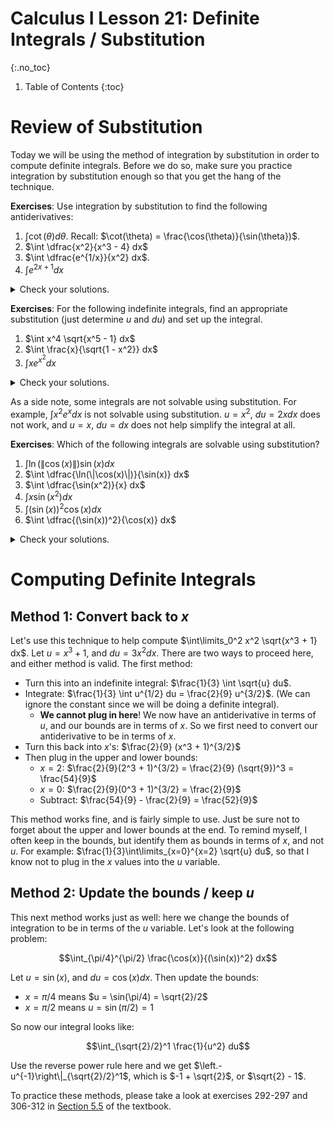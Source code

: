 # Calculus I Lesson 21: Definite Integrals / Substitution
{:.no_toc}

1. Table of Contents
{:toc}

# Review of Substitution

Today we will be using the method of integration by substitution in order to compute definite integrals. Before we do so, make sure you practice integration by substitution enough so that you get the hang of the technique.

**Exercises**: Use integration by substitution to find the following antiderivatives:

1. $\int \cot(\theta) d\theta$. Recall: $\cot(\theta) = \frac{\cos(\theta)}{\sin(\theta})$.
2. $\int \dfrac{x^2}{x^3 - 4} dx$
3. $\int \dfrac{e^{1/x}}{x^2} dx$. 
4. $\int e^{2x + 1} dx$

<details>
    <summary>Check your solutions.</summary>
    <ol>
        <li>Let $u = \sin(\theta), du = \cos(\theta) d\theta$. Then the integral is $\int \frac{1}{u} du = \ln(u) + C$. Substituting back, we get $\ln(\sin(\theta) + C$.</li>
        <li>Let $u = x^3 - 4, du = 3x^2$. This integral is $\frac{1}{3} \int \frac{1}{u} du = \frac{1}{3} \ln(u) + C = \frac{1}{3} \ln(x^3 - 4) + C$.</li>
        <li>Let $u = \frac{1}{x}, du = -\frac{1}{x^2} dx$. This integral becomes $-\int e^u du = -e^u + C = -e^{1/x} + C$.</li>
        <li>Let $u = 2x + 1, du = 2dx$. This integral becomes $\frac{1}{2} \int e^u du = \frac{1}{2} e^u + C = \frac{1}{2} e^{2x+1} + C$.</li>
    </ol>
</details>

**Exercises**: For the following indefinite integrals, find an appropriate substitution (just determine $u$ and $du$) and set up the integral.

1. $\int x^4 \sqrt{x^5 - 1} dx$
2. $\int \frac{x}{\sqrt{1 - x^2}} dx$
3. $\int xe^{x^2} dx$
    
<details>
    <summary>Check your solutions.</summary>
    <ol>
        <li>Let $u = x^5 - 1, du = 5x^4 dx$. This integral becomes $\frac{1}{5} \int \sqrt{u} du$.</li>
        <li>Let $u = 1 - x^2, du = -2x dx$. This integral becomes $-\frac{1}{2} \int \frac{1}{\sqrt{u}} du$.</li>
        <li>Let $u = x^2, du = 2x dx$. This integral becomes $\frac{1}{2} \int e^u du$.</li>
    </ol>
</details>

As a side note, some integrals are not solvable using substitution. For example, $\int x^2 e^x dx$ is not solvable using substitution. $u = x^2$, $du = 2x dx$ does not work, and $u = x$, $du = dx$ does not help simplify the integral at all.

**Exercises**: Which of the following integrals are solvable using substitution?

1. $\int \ln(\|\cos(x)\|) \sin(x) dx$
2. $\int \dfrac{\ln(\|\cos(x)\|)}{\sin(x)} dx$
3. $\int \dfrac{\sin(x^2)}{x} dx$
4. $\int x\sin(x^2) dx$
5. $\int (\sin(x))^2 \cos(x) dx$
6. $\int \dfrac{(\sin(x))^2}{\cos(x)} dx$

<details>
    <summary>Check your solutions.</summary>
    <ol>
        <li>Let $u = \cos(x)$, and $du = -\sin(x) dx$. Then this integral becomes $\int -\ln\|u\| du$. The rest of this requires more work to figure out.</li>
        <li>This is not solvable using $u$-$du$ substitution.</li>
        <li>This is not solvable using $u$-$du$ substitution.</li>
        <li>Let $u = x^2, du= 2x dx$. This integral becomes $\frac{1}{2} \int \sin(u) du$.</li>
        <li>Let $u = \sin(x), du = \cos(x) dx$. This integral becomes $\int u^2 du$.</li>
        <li>This integral is not solvable using $u$-$du$ substitution.</li>
    </ol>
</details>

# Computing Definite Integrals

<div class="youtube-container">
    
</div>

## Method 1: Convert back to $x$

Let's use this technique to help compute $\int\limits_0^2 x^2 \sqrt{x^3 + 1} dx$. Let $u = x^3 + 1$, and $du = 3x^2 dx$. There are two ways to proceed here, and either method is valid. The first method:

* Turn this into an indefinite integral: $\frac{1}{3} \int \sqrt{u} du$.
* Integrate: $\frac{1}{3} \int u^{1/2} du = \frac{2}{9} u^{3/2}$. (We can ignore the constant since we will be doing a definite integral). 
    * **We cannot plug in here**! We now have an antiderivative in terms of $u$, and our bounds are in terms of $x$. So we first need to convert our antiderivative to be in terms of $x$.
* Turn this back into $x$'s: $\frac{2}{9} (x^3 + 1)^{3/2}$
* Then plug in the upper and lower bounds:
    * $x = 2$: $\frac{2}{9}(2^3 + 1)^{3/2} = \frac{2}{9} (\sqrt{9})^3 = \frac{54}{9}$
    * $x = 0$: $\frac{2}{9}(0^3 + 1)^{3/2} = \frac{2}{9}$
    * Subtract: $\frac{54}{9} - \frac{2}{9} = \frac{52}{9}$

This method works fine, and is fairly simple to use. Just be sure not to forget about the upper and lower bounds at the end. To remind myself, I often keep in the bounds, but identify them as bounds in terms of $x$, and not $u$. For example: $\frac{1}{3}\int\limits_{x=0}^{x=2} \sqrt{u} du$, so that I know not to plug in the $x$ values into the $u$ variable.

## Method 2: Update the bounds / keep $u$

This next method works just as well: here we change the bounds of integration to be in terms of the $u$ variable. Let's look at the following problem:

$$\int_{\pi/4}^{\pi/2} \frac{\cos(x)}{(\sin(x))^2} dx$$

Let $u = \sin(x)$, and $du = \cos(x) dx$. Then update the bounds:

* $x = \pi/4$ means $u = \sin(\pi/4) = \sqrt{2}/2$
* $x = \pi/2$ means $u = \sin(\pi/2) = 1$

So now our integral looks like:

$$\int_{\sqrt{2}/2}^1 \frac{1}{u^2} du$$

Use the reverse power rule here and we get $\left.-u^{-1}\right\|_{\sqrt{2}/2}^1$, which is $-1 + \sqrt{2}$, or $\sqrt{2} - 1$.

To practice these methods, please take a look at exercises 292-297 and 306-312 in [Section 5.5](https://openstax.org/books/calculus-volume-1/pages/5-5-substitution) of the textbook.